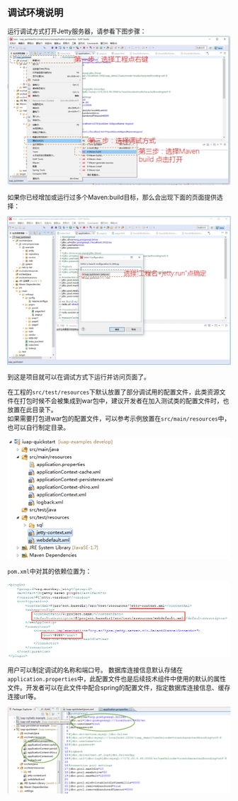 ## 调试环境说明

运行调试方式打开Jetty服务器，请参看下图步骤：
![运行调试](../img/image109.jpg)

如果你已经增加或运行过多个Maven:build目标，那么会出现下面的页面提供选择：

![选择jetty运行](../img/image120.jpg)

到这是项目就可以在调试方式下运行并访问页面了。


在工程的`src/test/resources`下默认放置了部分调试用的配置文件，此类资源文件在打包时候不会被集成到war包中，建议开发者在加入测试类的配置文件时，也放置在此目录下。  
如果需要打包进war包的配置文件，可以参考示例放置在`src/main/resources`中，也可以自行制定目录。  


![](/img/image033.jpg)



`pom.xml`中对其的依赖位置为：


![](/img/image034.jpg)



用户可以制定调试的名称和端口号。
数据库连接信息默认存储在`application.properties`中，此配置文件也是后续技术组件中使用的默认的属性文件。开发者可以在此文件中配合spring的配置文件，指定数据库连接信息、缓存连接url等。


![](/img/image035.jpg)
  